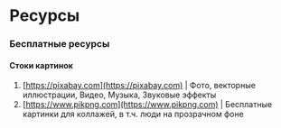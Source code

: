 # Ресурсы

### Бесплатные ресурсы

#### Стоки картинок

1. [https://pixabay.com](https://pixabay.com) | Фото, векторные иллюстрации, Видео, Музыка, Звуковые эффекты
2. [https://www.pikpng.com](https://www.pikpng.com) | Бесплатные картинки для коллажей, в т.ч. люди на прозрачном фоне
